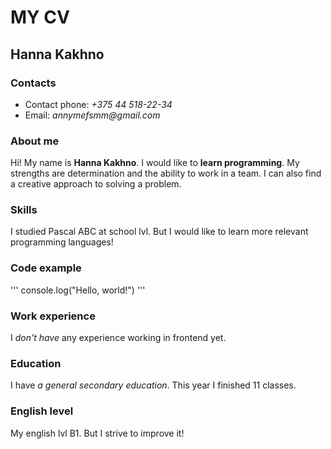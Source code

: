 # MY CV
## Hanna Kakhno
### Contacts
- Contact phone: _+375 44 518-22-34_
- Email: _annymefsmm@gmail.com_
### About me
Hi! My name is __Hanna Kakhno__. I would like to __learn programming__. My strengths are determination and the ability to work in a team. I can also find a creative approach to solving a problem.
### Skills
I studied Pascal ABC at school lvl. But I would like to learn more relevant programming languages!
### Code example
'''
console.log("Hello, world!")
'''
### Work experience
I _don't have_ any experience working in frontend yet.
### Education
I have _a general secondary education_. This year I finished 11 classes.
### English level
My english lvl B1. But I strive to improve it!